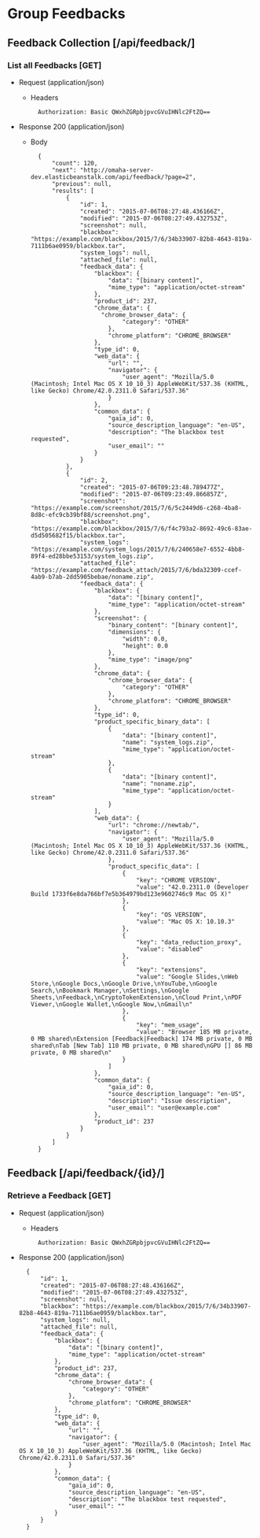 # Group Feedbacks

## Feedback Collection [/api/feedback/]

### List all Feedbacks [GET]

+ Request (application/json)

    + Headers

            Authorization: Basic QWxhZGRpbjpvcGVuIHNlc2FtZQ==

+ Response 200 (application/json)
    + Body

            {
                "count": 120,
                "next": "http://omaha-server-dev.elasticbeanstalk.com/api/feedback/?page=2",
                "previous": null,
                "results": [
                    {
                        "id": 1,
                        "created": "2015-07-06T08:27:48.436166Z",
                        "modified": "2015-07-06T08:27:49.432753Z",
                        "screenshot": null,
                        "blackbox": "https://example.com/blackbox/2015/7/6/34b33907-82b8-4643-819a-7111b6ae0959/blackbox.tar",
                        "system_logs": null,
                        "attached_file": null,
                        "feedback_data": {
                            "blackbox": {
                                "data": "[binary content]",
                                "mime_type": "application/octet-stream"
                            },
                            "product_id": 237,
                            "chrome_data": {
                              "chrome_browser_data": {
                                    "category": "OTHER"
                                },
                                "chrome_platform": "CHROME_BROWSER"
                            },
                            "type_id": 0,
                            "web_data": {
                                "url": "",
                                "navigator": {
                                    "user_agent": "Mozilla/5.0 (Macintosh; Intel Mac OS X 10_10_3) AppleWebKit/537.36 (KHTML, like Gecko) Chrome/42.0.2311.0 Safari/537.36"
                                }
                            },
                            "common_data": {
                                "gaia_id": 0,
                                "source_description_language": "en-US",
                                "description": "The blackbox test requested",
                                "user_email": ""
                            }
                        }
                    },
                    {
                        "id": 2,
                        "created": "2015-07-06T09:23:48.789477Z",
                        "modified": "2015-07-06T09:23:49.866857Z",
                        "screenshot": "https://example.com/screenshot/2015/7/6/5c2449d6-c268-4ba8-8d8c-efc9cb39bf88/screenshot.png",
                        "blackbox": "https://example.com/blackbox/2015/7/6/f4c793a2-8692-49c6-83ae-d5d505682f15/blackbox.tar",
                        "system_logs": "https://example.com/system_logs/2015/7/6/240658e7-6552-4bb8-89f4-ed28bbe53153/system_logs.zip",
                        "attached_file": "https://example.com/feedback_attach/2015/7/6/bda32309-ccef-4ab9-b7ab-2dd5905bebae/noname.zip",
                        "feedback_data": {
                            "blackbox": {
                                "data": "[binary content]",
                                "mime_type": "application/octet-stream"
                            },
                            "screenshot": {
                                "binary_content": "[binary content]",
                                "dimensions": {
                                    "width": 0.0,
                                    "height": 0.0
                                },
                                "mime_type": "image/png"
                            },
                            "chrome_data": {
                                "chrome_browser_data": {
                                    "category": "OTHER"
                                },
                                "chrome_platform": "CHROME_BROWSER"
                            },
                            "type_id": 0,
                            "product_specific_binary_data": [
                                {
                                    "data": "[binary content]",
                                    "name": "system_logs.zip",
                                    "mime_type": "application/octet-stream"
                                },
                                {
                                    "data": "[binary content]",
                                    "name": "noname.zip",
                                    "mime_type": "application/octet-stream"
                                }
                            ],
                            "web_data": {
                                "url": "chrome://newtab/",
                                "navigator": {
                                    "user_agent": "Mozilla/5.0 (Macintosh; Intel Mac OS X 10_10_3) AppleWebKit/537.36 (KHTML, like Gecko) Chrome/42.0.2311.0 Safari/537.36"
                                },
                                "product_specific_data": [
                                    {
                                        "key": "CHROME VERSION",
                                        "value": "42.0.2311.0 (Developer Build 1733f6e8da766bf7e5b364979bd123e9602746c9 Mac OS X)"
                                    },
                                    {
                                        "key": "OS VERSION",
                                        "value": "Mac OS X: 10.10.3"
                                    },
                                    {
                                        "key": "data_reduction_proxy",
                                        "value": "disabled"
                                    },
                                    {
                                        "key": "extensions",
                                        "value": "Google Slides,\nWeb Store,\nGoogle Docs,\nGoogle Drive,\nYouTube,\nGoogle Search,\nBookmark Manager,\nSettings,\nGoogle Sheets,\nFeedback,\nCryptoTokenExtension,\nCloud Print,\nPDF Viewer,\nGoogle Wallet,\nGoogle Now,\nGmail\n"
                                    },
                                    {
                                        "key": "mem_usage",
                                        "value": "Browser 185 MB private, 0 MB shared\nExtension [Feedback|Feedback] 174 MB private, 0 MB shared\nTab [New Tab] 110 MB private, 0 MB shared\nGPU [] 86 MB private, 0 MB shared\n"
                                    }
                                ]
                            },
                            "common_data": {
                                "gaia_id": 0,
                                "source_description_language": "en-US",
                                "description": "Issue description",
                                "user_email": "user@example.com"
                            },
                            "product_id": 237
                        }
                    }
                ]
            }

## Feedback [/api/feedback/{id}/]

### Retrieve a Feedback [GET]

+ Request (application/json)

    + Headers

            Authorization: Basic QWxhZGRpbjpvcGVuIHNlc2FtZQ==

+ Response 200 (application/json)

        {
            "id": 1,
            "created": "2015-07-06T08:27:48.436166Z",
            "modified": "2015-07-06T08:27:49.432753Z",
            "screenshot": null,
            "blackbox": "https://example.com/blackbox/2015/7/6/34b33907-82b8-4643-819a-7111b6ae0959/blackbox.tar",
            "system_logs": null,
            "attached_file": null,
            "feedback_data": {
                "blackbox": {
                    "data": "[binary content]",
                    "mime_type": "application/octet-stream"
                },
                "product_id": 237,
                "chrome_data": {
                    "chrome_browser_data": {
                        "category": "OTHER"
                    },
                    "chrome_platform": "CHROME_BROWSER"
                },
                "type_id": 0,
                "web_data": {
                    "url": "",
                    "navigator": {
                        "user_agent": "Mozilla/5.0 (Macintosh; Intel Mac OS X 10_10_3) AppleWebKit/537.36 (KHTML, like Gecko) Chrome/42.0.2311.0 Safari/537.36"
                    }
                },
                "common_data": {
                    "gaia_id": 0,
                    "source_description_language": "en-US",
                    "description": "The blackbox test requested",
                    "user_email": ""
                }
            }
        }